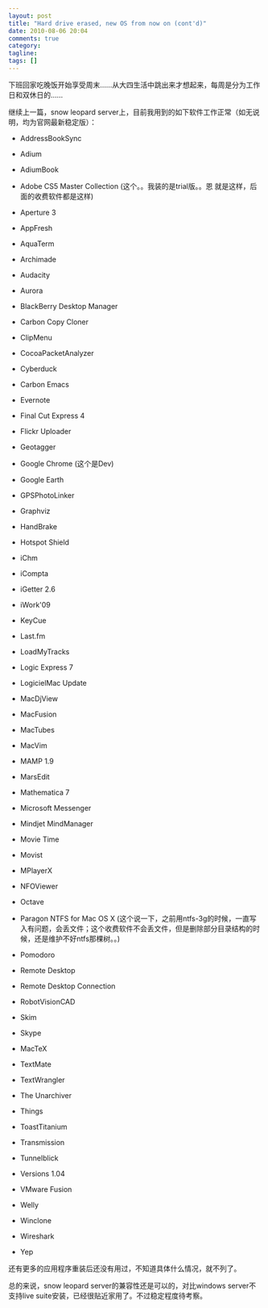 ```yaml
---
layout: post
title: "Hard drive erased, new OS from now on (cont'd)"
date: 2010-08-06 20:04
comments: true
category:
tagline:
tags: []
---
```


下班回家吃晚饭开始享受周末……从大四生活中跳出来才想起来，每周是分为工作日和双休日的……

继续上一篇，snow leopard server上，目前我用到的如下软件工作正常（如无说明，均为官网最新稳定版）：

  * AddressBookSync

  * Adium

  * AdiumBook

  * Adobe CS5 Master Collection (这个。。我装的是trial版。。恩 就是这样，后面的收费软件都是这样)

  * Aperture 3

  * AppFresh

  * AquaTerm

  * Archimade

  * Audacity

  * Aurora

  * BlackBerry Desktop Manager

  * Carbon Copy Cloner

  * ClipMenu

  * CocoaPacketAnalyzer

  * Cyberduck

  * Carbon Emacs

  * Evernote

  * Final Cut Express 4

  * Flickr Uploader

  * Geotagger

  * Google Chrome (这个是Dev)

  * Google Earth

  * GPSPhotoLinker

  * Graphviz

  * HandBrake

  * Hotspot Shield

  * iChm

  * iCompta

  * iGetter 2.6

  * iWork'09

  * KeyCue

  * Last.fm

  * LoadMyTracks

  * Logic Express 7

  * LogicielMac Update

  * MacDjView

  * MacFusion

  * MacTubes

  * MacVim

  * MAMP 1.9

  * MarsEdit

  * Mathematica 7

  * Microsoft Messenger

  * Mindjet MindManager

  * Movie Time

  * Movist

  * MPlayerX

  * NFOViewer

  * Octave

  * Paragon NTFS for Mac OS X (这个说一下，之前用ntfs-3g的时候，一直写入有问题，会丢文件；这个收费软件不会丢文件，但是删除部分目录结构的时候，还是维护不好ntfs那棵树。。)

  * Pomodoro

  * Remote Desktop

  * Remote Desktop Connection

  * RobotVisionCAD

  * Skim

  * Skype

  * MacTeX

  * TextMate

  * TextWrangler

  * The Unarchiver

  * Things

  * ToastTitanium

  * Transmission

  * Tunnelblick

  * Versions 1.04

  * VMware Fusion

  * Welly

  * Winclone

  * Wireshark

  * Yep

还有更多的应用程序重装后还没有用过，不知道具体什么情况，就不列了。

总的来说，snow leopard server的兼容性还是可以的，对比windows server不支持live suite安装，已经很贴近家用了。不过稳定程度待考察。
